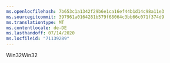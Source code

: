 ```yaml
---
ms.openlocfilehash: 7b653c1a1342f29b6e1ca16ef44b1d14c98a11e3
ms.sourcegitcommit: 397961a0164281b579f68064c3bb66c071f374d9
ms.translationtype: MT
ms.contentlocale: de-DE
ms.lasthandoff: 07/14/2020
ms.locfileid: "71139289"
---
```

<span data-ttu-id="a24f0-101">Win32</span><span class="sxs-lookup"><span data-stu-id="a24f0-101">Win32</span></span>